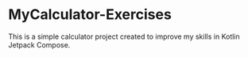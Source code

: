 # MyCalculator-Exercises
This is a simple calculator project created to improve my skills in Kotlin Jetpack Compose.
